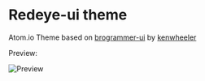 # Redeye-ui  theme


Atom.io Theme based on [brogrammer-ui](https://github.com/kenwheeler/brogrammer-ui) by [kenwheeler](https://github.com/kenwheeler)

Preview:

![Preview](http://i.imgur.com/GxgsKSO.png?1)
